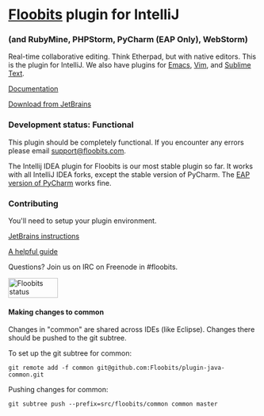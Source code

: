 # [Floobits](https://floobits.com/) plugin for IntelliJ

### (and RubyMine, PHPStorm, PyCharm (EAP Only), WebStorm)

Real-time collaborative editing. Think Etherpad, but with native editors. This is the plugin for IntelliJ. We also have plugins for [Emacs](https://github.com/Floobits/floobits-emacs), [Vim](https://github.com/Floobits/floobits-vim), and [Sublime Text](https://github.com/Floobits/floobits-sublime).

[Documentation](https://floobits.com/help/plugins/intellij)

[Download from JetBrains](http://plugins.jetbrains.com/plugin/7389?pr=)

### Development status: Functional

This plugin should be completely functional. If you encounter any errors please email [support@floobits.com](mailto:support@floobits.com).

The Intellij IDEA plugin for Floobits is our most stable plugin so far. It works with all IntelliJ IDEA forks, except the stable version of PyCharm. The [EAP version of PyCharm](http://confluence.jetbrains.com/display/PYH/JetBrains+PyCharm+Preview+(EAP)) works fine.

### Contributing

You'll need to setup your plugin environment.

[JetBrains instructions](http://www.jetbrains.org/display/IJOS/Writing+Plug-ins)

[A helpful guide](http://bjorn.tipling.com/how-to-make-an-intellij-idea-plugin-in-30-minutes)

Questions? Join us on IRC on Freenode in #floobits.

<a href="https://floobits.com/Floobits/intellij-plugin/redirect">
  <img alt="Floobits status" width="100" height="40" src="https://floobits.com/Floobits/intellij-plugin.png" />
</a>


#### Making changes to common

Changes in "common" are shared across IDEs (like Eclipse). Changes there should be pushed to the git subtree.

To set up the git subtree for common:

```
git remote add -f common git@github.com:Floobits/plugin-java-common.git
```

Pushing changes for common:

```
git subtree push --prefix=src/floobits/common common master
```
